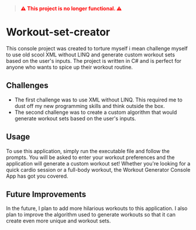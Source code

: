 <blockquote>
    <p style="color:red;"><strong>⚠️ This project is no longer functional. ⚠️</strong></p>
</blockquote>

# Workout-set-creator

This console project was created to torture myself i mean challenge myself to use old scool XML without LINQ and generate custom workout sets based on the user's inputs. The project is written in C# and is perfect for anyone who wants to spice up their workout routine.

## Challenges
- The first challenge was to use XML without LINQ. This required me to dust off my new programming skills and think outside the box.
- The second challenge was to create a custom algorithm that would generate workout sets based on the user's inputs.

## Usage

To use this application, simply run the executable file and follow the prompts. You will be asked to enter your workout preferences and the application will generate a custom workout set! Whether you're looking for a quick cardio session or a full-body workout, the Workout Generator Console App has got you covered.

## Future Improvements

In the future, I plan to add more hilarious workouts to this application. I also plan to improve the algorithm used to generate workouts so that it can create even more unique and workout sets.
